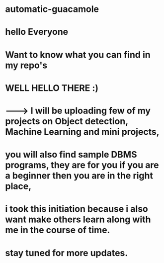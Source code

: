 # automatic-guacamole
# hello Everyone
# Want to know what you can find in my repo's
# WELL HELLO THERE :)
# ---> I will be uploading few of my projects on Object detection, Machine Learning and mini projects,
#      you will also find sample DBMS programs, they are for you if you are a beginner then you are in the right place,
#      i took this initiation because i also want make others learn along with me in the course of time.
#      stay tuned for more updates.
